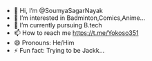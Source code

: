 - 👋 Hi, I’m @SoumyaSagarNayak
- 👀 I’m interested in Badminton,Comics,Anime...
- 🌱 I’m currently pursuing B.tech
- 📫 How to reach me https://t.me/Yokoso351
- 😄 Pronouns: He/Him
- ⚡ Fun fact: Trying to be Jackk...

<!---
SoumyaSagarNayak/SoumyaSagarNayak is a ✨ special ✨ repository because its `README.md` (this file) appears on your GitHub profile.
You can click the Preview link to take a look at your changes.
--->
